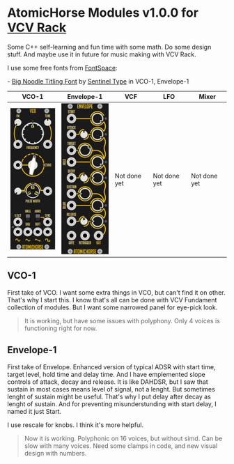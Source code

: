 # AtomicHorse Modules v1.0.0 for [VCV Rack](https://github.com/VCVRack/)

Some C++ self-learning and fun time with some math. Do some design stuff. And maybe use it in future for music making with VCV Rack.

I use some free fonts from [FontSpace](https://www.fontspace.com/commercial-fonts):

\- [Big Noodle Titling Font](https://www.fontspace.com/big-noodle-titling-font-f35093) by [Sentinel Type](https://www.fontspace.com/sentinel-type) in VCO-1, Envelope-1

VCO-1 | Envelope-1 | VCF | LFO | Mixer
|---|---|---|---|---|
| ![VCO-1](/pics/vco-1.png "Third version of visual design") | ![Envelope-1](/pics/envelope-1.png "Third version of visual design") | Not done yet | Not done yet | Not done yet |

## VCO-1

First take of VCO. I want some extra things in VCO, but can't find it on other. That's why I start this. I know that's all can be done with VCV Fundament collection of modules. But I want some narrowed panel for eye-pick look.

> It is working, but have some issues with polyphony. Only 4 voices is functioning right for now.

## Envelope-1

First take of Envelope. Enhanced version of typical ADSR with start time, target level, hold time and delay time. And I have emplemented slope controls of attack, decay and release. It is like DAHDSR, but I saw that sustain in most cases means level of signal, not a lenght. But sometimes lenght of sustain might be useful. That's why I put delay after decay as lenght of sustain. And for preventing misunderstunding with start delay, I named it just Start. 

I use rescale for knobs. I think it's more helpful. 

> Now it is working. Polyphonic on 16 voices, but without simd. Can be slow with many voices. Need some clamps in code, and new visual design with numbers.




